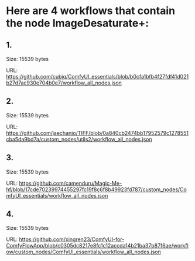 # Here are 4 workflows that contain the node ImageDesaturate+:

## 1. 

Size: 15539 bytes

URL: https://github.com/cubiq/ComfyUI_essentials/blob/b0cfa1bfb4f27fdf41d021b27d7ac930e704b0e7/workflow_all_nodes.json

## 2. 

Size: 15539 bytes

URL: https://github.com/jaechanjo/TIFF/blob/0a840cb2474bb17952579c1278551cba5da9bd7a/custom_nodes/utils2/workflow_all_nodes.json

## 3. 

Size: 15539 bytes

URL: https://github.com/camenduru/Magic-Me-hf/blob/17cde70239974455297fc19f8c6f8b49923fd787/custom_nodes/ComfyUI_essentials/workflow_all_nodes.json

## 4. 

Size: 15539 bytes

URL: https://github.com/xingren23/ComfyUI-for-ComfyFlowApp/blob/c0305dc8217e8fc1c12accda14b21ba37b87f6ae/workflow/custom_nodes/ComfyUI_essentials/workflow_all_nodes.json


